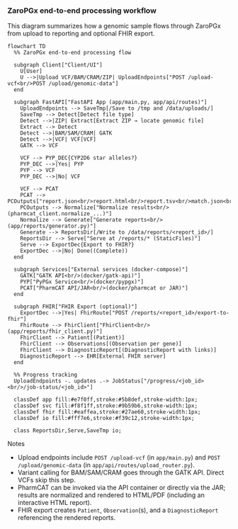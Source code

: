 ### ZaroPGx end-to-end processing workflow

This diagram summarizes how a genomic sample flows through ZaroPGx from upload to reporting and optional FHIR export.

```mermaid
flowchart TD
  %% ZaroPGx end-to-end processing flow

  subgraph Client["Client/UI"]
    U[User]
    U -->|Upload VCF/BAM/CRAM/ZIP| UploadEndpoints["POST /upload-vcf<br/>POST /upload/genomic-data"]
  end

  subgraph FastAPI["FastAPI App (app/main.py, app/api/routes)"]
    UploadEndpoints --> SaveTmp[/Save to /tmp and /data/uploads/]
    SaveTmp --> Detect[Detect file type]
    Detect -->|ZIP| Extract[Extract ZIP → locate genomic file]
    Extract --> Detect
    Detect -->|BAM/SAM/CRAM| GATK
    Detect -->|VCF| VCF[VCF]
    GATK --> VCF

    VCF --> PYP_DEC{CYP2D6 star alleles?}
    PYP_DEC -->|Yes| PYP
    PYP --> VCF
    PYP_DEC -->|No| VCF

    VCF --> PCAT
    PCAT --> PCOutputs["report.json<br/>report.html<br/>report.tsv<br/>match.json<br/>phenotype.json"]
    PCOutputs --> Normalize["Normalize results<br/>(pharmcat_client.normalize_...)"]
    Normalize --> Generate["Generate reports<br/>(app/reports/generator.py)"]
    Generate --> ReportsDir[/Write to /data/reports/<report_id>/]
    ReportsDir --> Serve["Serve at /reports/* (StaticFiles)"]
    Serve --> ExportDec{Export to FHIR?}
    ExportDec -->|No| Done((Complete))
  end

  subgraph Services["External services (docker-compose)"]
    GATK["GATK API<br/>(docker/gatk-api)"]
    PYP["PyPGx Service<br/>(docker/pypgx)"]
    PCAT["PharmCAT API/JAR<br/>(docker/pharmcat or JAR)"]
  end

  subgraph FHIR["FHIR Export (optional)"]
    ExportDec -->|Yes| FhirRoute["POST /reports/<report_id>/export-to-fhir"]
    FhirRoute --> FhirClient["FhirClient<br/>(app/reports/fhir_client.py)"]
    FhirClient --> Patient[(Patient)]
    FhirClient --> Observations[(Observation per gene)]
    FhirClient --> DiagnosticReport[(DiagnosticReport with links)]
    DiagnosticReport --> EHR[External FHIR server]
  end

  %% Progress tracking
  UploadEndpoints -. updates .-> JobStatus["/progress/<job_id><br/>/job-status/<job_id>"]

  classDef app fill:#e7f0ff,stroke:#5b8def,stroke-width:1px;
  classDef svc fill:#f8f1ff,stroke:#9b59b6,stroke-width:1px;
  classDef fhir fill:#eaffea,stroke:#27ae60,stroke-width:1px;
  classDef io fill:#fff7e6,stroke:#f39c12,stroke-width:1px;

  class ReportsDir,Serve,SaveTmp io;
```

Notes
- Upload endpoints include `POST /upload-vcf` (in `app/main.py`) and `POST /upload/genomic-data` (in `app/api/routes/upload_router.py`).
- Variant calling for BAM/SAM/CRAM goes through the GATK API. Direct VCFs skip this step.
- PharmCAT can be invoked via the API container or directly via the JAR; results are normalized and rendered to HTML/PDF (including an interactive HTML report).
- FHIR export creates `Patient`, `Observation`(s), and a `DiagnosticReport` referencing the rendered reports.
